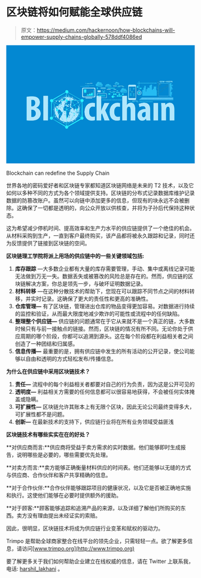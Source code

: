 # 区块链将如何赋能全球供应链

> 原文：<https://medium.com/hackernoon/how-blockchains-will-empower-supply-chains-globally-578ddf4086ed>

![](img/d231656a17976fab93042ae9fe518b57.png)

Blockchain can redefine the Supply Chain

世界各地的密码爱好者和区块链专家都知道区块链网络是未来的 T2 技术，以及它如何以多种不同的方式为各个领域提供支持。区块链的分布式记录数据库维护记录数据的防篡改账户。虽然可以向链中添加更多的信息，但现有的块永远不会被删除。这确保了一切都是透明的，向公众开放以供核查，并将为子孙后代保持这种状态。

这为希望减少停机时间、提高效率和生产力水平的供应链提供了一个绝佳的机会。从材料采购到生产，一直到客户最终购买，该产品都将被永久跟踪和记录，同时还为反馈提供了链接到区块链的空间。

**区块链理工学院将派上用场的供应链中的一些关键领域包括:**

1.  **库存跟踪** —大多数企业都有大量的库存需要管理，手动、集中或离线记录可能无法做到万无一失。数据丢失或被篡改的风险总是存在的。然而，供应链的区块链解决方案，你总是领先一步，与破坏证明数据记录。
2.  **材料转移** —在这种分散技术的帮助下，您现在可以跟踪不同节点之间的材料转移，并实时记录。这确保了更大的责任性和更高的准确性。
3.  **仓库管理—** 有了区块链，管理进出仓库的物品变得更加容易。对数据进行持续的监控和验证，从而最大限度地减少欺诈的可能性或流程中的任何缺陷。
4.  **整理整个供应链—** 供应链的问题通常在于它从来就不是一个真正的链，大多数时候只有与前一接触点的链接。然而，区块链的情况有所不同。无论你处于供应周期的哪个阶段，你都可以追溯到源头。这在每个阶段都在利益相关者之间创造了一种团结和归属感。
5.  **信息传播—** 最重要的是，拥有供应链中发生的所有活动的公开记录，使公司能够以自由和透明的方式轻松发布/传播信息。

**为什么在供应链中采用区块链技术？**

1.  **责任—** 流程中的每个利益相关者都要对自己的行为负责，因为这是公开可见的
2.  **透明度—** 利益相关方需要的任何信息都可以很容易地获得，不会被任何实体掩盖或隐瞒。
3.  **可扩展性—** 区块链允许其账本上有无限个区块，因此无论公司最终变得多大，可扩展性都不是问题。
4.  **创新—** 在最新技术的支持下，供应链行业将在所有业务领域受益匪浅

**区块链技术有哪些实实在在的好处？**

**对供应商而言:**供应商将受益于卖方需求的实时数据。他们能够即时生成报告，说明哪些是必要的，哪些需要优先处理。

**对卖方而言:**卖方能够正确衡量材料供应的时间表。他们还能够以无缝的方式与供应商、合作伙伴和客户共享精确的信息。

**对于合作伙伴:**合作伙伴能够跟踪项目的健康状况，以及它是否被正确地实施和执行。这使他们能够在必要时提供额外的援助。

**对于顾客:**顾客能够追踪和追溯产品的来源，以及详细了解他们所购买的东西。卖方没有理由提出未经证实的索赔。

因此，很明显，区块链技术将成为供应链行业变革和赋权的驱动力。

Trimpo 是帮助全球商家整合在线平台的领先企业，只需轻轻一点。欲了解更多信息，请访问[www.trimpo.org](http://www.trimpo.org)

要了解更多关于我们如何帮助企业建立在线权威的信息，请在 Twitter 上联系我，电话: [harshil_lakhani](/@harshil_lakhani) 。